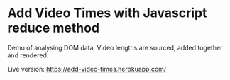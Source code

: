 # Add Video Times with Javascript reduce method

Demo of analysing DOM data. Video lengths are sourced, added together and rendered.

Live version: https://add-video-times.herokuapp.com/
